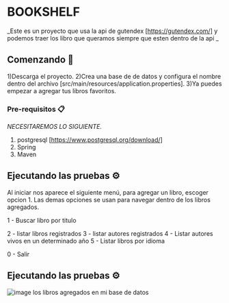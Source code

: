 # BOOKSHELF

_Este es un proyecto que usa la api de gutendex [https://gutendex.com/] y podemos traer los libro que queramos siempre que esten dentro de la api _

## Comenzando 🚀

1)Descarga el proyecto.
2)Crea una base de de datos y configura el nombre dentro del archivo [src/main/resources/application.properties].
3)Ya puedes empezar a agregar tus libros favoritos. 



### Pre-requisitos 📋

_NECESITAREMOS LO SIGUIENTE._

1) postgresql [https://www.postgresql.org/download/]
2) Spring
3) Maven


## Ejecutando las pruebas ⚙️

Al iniciar nos aparece el siguiente menú, para agregar un libro, escoger opcion 1. 
Las demas opciones se usan para navegar dentro de los libros agregados. 

1 - Buscar libro por titulo

2 - listar libros registrados
3 - listar autores registrados
4 - Listar autores vivos en un determinado año
5 - Listar libros por idioma


0 - Salir


## Ejecutando las pruebas ⚙️
![image](https://github.com/jer0r0/bookShelf/assets/97175757/d68846c3-e55a-4ce9-89dd-23eee24ea01b)
los libros agregados en mi base de datos 


